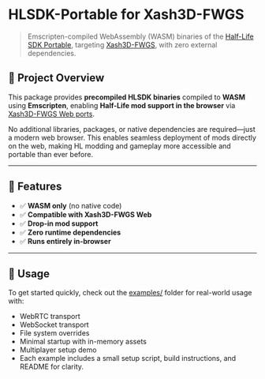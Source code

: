 # HLSDK-Portable for Xash3D-FWGS

> Emscripten-compiled WebAssembly (WASM) binaries of the [Half-Life SDK Portable](https://github.com/FWGS/hlsdk-portable), targeting [Xash3D-FWGS](https://github.com/FWGS/xash3d-fwgs), with zero external dependencies.

## 🚀 Project Overview

This package provides **precompiled HLSDK binaries** compiled to **WASM** using **Emscripten**, enabling **Half-Life mod support in the browser** via [Xash3D-FWGS Web ports](https://github.com/yohimik/webxash3d-fwgs).

No additional libraries, packages, or native dependencies are required—just a modern web browser.
This enables seamless deployment of mods directly on the web, making HL modding and gameplay more accessible and portable than ever before.

---

## 🧱 Features

- ✅ **WASM only** (no native code)
- ✅ **Compatible with Xash3D-FWGS Web**
- ✅ **Drop-in mod support**
- ✅ **Zero runtime dependencies**
- ✅ **Runs entirely in-browser**

---

## 🧩 Usage

To get started quickly, check out the [examples/](https://github.com/yohimik/webxash3d-fwgs/tree/main/packages/examples) folder for real-world usage with:

* WebRTC transport
* WebSocket transport
* File system overrides
* Minimal startup with in-memory assets
* Multiplayer setup demo
* Each example includes a small setup script, build instructions, and README for clarity.